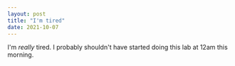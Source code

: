 ```yaml
---
layout: post
title: "I'm tired"
date: 2021-10-07
---
```


I'm *really* tired. I probably shouldn't have started 
doing this lab at 12am this morning.